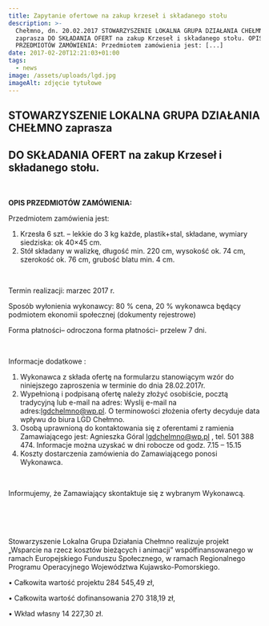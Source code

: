 ```yaml
---
title: Zapytanie ofertowe na zakup krzeseł i składanego stołu
description: >-
  Chełmno, dn. 20.02.2017 STOWARZYSZENIE LOKALNA GRUPA DZIAŁANIA CHEŁMNO
  zaprasza DO SKŁADANIA OFERT na zakup Krzeseł i składanego stołu. OPIS
  PRZEDMIOTÓW ZAMÓWIENIA: Przedmiotem zamówienia jest: [...]
date: 2017-02-20T12:21:03+01:00
tags:
  - news
image: /assets/uploads/lgd.jpg
imageAlt: zdjęcie tytułowe
---
```

## STOWARZYSZENIE LOKALNA GRUPA DZIAŁANIA CHEŁMNO zaprasza

## DO SKŁADANIA OFERT na zakup Krzeseł i składanego stołu.

<br>

**OPIS PRZEDMIOTÓW ZAMÓWIENIA:**

Przedmiotem zamówienia jest:

1. Krzesła 6 szt. – lekkie do 3 kg każde, plastik+stal, składane, wymiary siedziska: ok 40×45 cm.
2. Stół składany w walizkę, długość min. 220 cm, wysokość ok. 74 cm, szerokość ok. 76 cm, grubość blatu min. 4 cm.

<br>

Termin realizacji: marzec 2017 r.



Sposób wyłonienia wykonawcy: 80 % cena, 20 % wykonawca będący podmiotem ekonomii społecznej (dokumenty rejestrowe)



Forma płatności– odroczona forma płatności- przelew 7 dni.

<br>

Informacje dodatkowe :

1. Wykonawca z składa  ofertę na formularzu stanowiącym wzór do niniejszego zaproszenia w terminie  do dnia 28.02.2017r.
2. Wypełnioną i podpisaną ofertę należy złożyć osobiście, pocztą tradycyjną lub e-mail na adres: Wyslij e-mail na adres:lgdchelmno@wp.pl. O terminowości złożenia oferty decyduje data wpływu do biura LGD Chełmno.
3. Osobą uprawnioną do kontaktowania się z oferentami  z ramienia Zamawiającego jest: Agnieszka Góral lgdchelmno@wp.pl , tel. 501 388 474. Informacje można uzyskać w dni robocze od godz. 7.15 – 15.15
4. Koszty dostarczenia zamówienia do Zamawiającego ponosi Wykonawca.

<br>

Informujemy, że Zamawiający skontaktuje się z wybranym Wykonawcą.

<br>

<br>

<br>

Stowarzyszenie Lokalna Grupa Działania Chełmno realizuje projekt „Wsparcie na rzecz kosztów bieżących i animacji” współfinansowanego w ramach Europejskiego Funduszu Społecznego, w ramach Regionalnego Programu Operacyjnego Województwa Kujawsko-Pomorskiego.

• Całkowita wartość projektu 284 545,49 zł,

• Całkowita wartość dofinansowania 270 318,19 zł,

• Wkład własny 14 227,30 zł.
